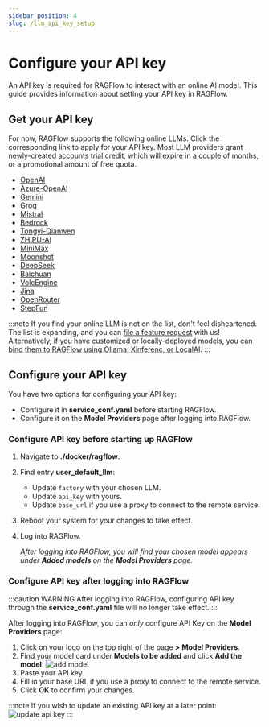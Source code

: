 ```yaml
---
sidebar_position: 4
slug: /llm_api_key_setup
---
```


# Configure your API key

An API key is required for RAGFlow to interact with an online AI model. This guide provides information about setting your API key in RAGFlow.

## Get your API key

For now, RAGFlow supports the following online LLMs. Click the corresponding link to apply for your API key. Most LLM providers grant newly-created accounts trial credit, which will expire in a couple of months, or a promotional amount of free quota.

- [OpenAI](https://platform.openai.com/login?launch)
- [Azure-OpenAI](https://ai.azure.com/)
- [Gemini](https://aistudio.google.com/)
- [Groq](https://console.groq.com/)
- [Mistral](https://mistral.ai/)
- [Bedrock](https://aws.amazon.com/cn/bedrock/)
- [Tongyi-Qianwen](https://dashscope.console.aliyun.com/model)
- [ZHIPU-AI](https://open.bigmodel.cn/)
- [MiniMax](https://platform.minimaxi.com/)
- [Moonshot](https://platform.moonshot.cn/docs)
- [DeepSeek](https://platform.deepseek.com/api-docs/)
- [Baichuan](https://www.baichuan-ai.com/home)
- [VolcEngine](https://www.volcengine.com/docs/82379)
- [Jina](https://jina.ai/reader/)
- [OpenRouter](https://openrouter.ai/)
- [StepFun](https://platform.stepfun.com/)

:::note
If you find your online LLM is not on the list, don't feel disheartened. The list is expanding, and you can [file a feature request](https://github.com/infiniflow/ragflow/issues/new?assignees=&labels=feature+request&projects=&template=feature_request.yml&title=%5BFeature+Request%5D%3A+) with us! Alternatively, if you have customized or locally-deployed models, you can [bind them to RAGFlow using Ollama, Xinferenc, or LocalAI](./deploy_local_llm.md).
:::

## Configure your API key

You have two options for configuring your API key:

- Configure it in **service_conf.yaml** before starting RAGFlow.
- Configure it on the **Model Providers** page after logging into RAGFlow.

### Configure API key before starting up RAGFlow

1. Navigate to **./docker/ragflow**.
2. Find entry **user_default_llm**:
   - Update `factory` with your chosen LLM.
   - Update `api_key` with yours.
   - Update `base_url` if you use a proxy to connect to the remote service.
3. Reboot your system for your changes to take effect.
4. Log into RAGFlow.
   
   *After logging into RAGFlow, you will find your chosen model appears under **Added models** on the **Model Providers** page.*

### Configure API key after logging into RAGFlow

:::caution WARNING
After logging into RAGFlow, configuring API key through the **service_conf.yaml** file will no longer take effect.
:::

After logging into RAGFlow, you can *only* configure API Key on the **Model Providers** page:

1. Click on your logo on the top right of the page **>** **Model Providers**.
2. Find your model card under **Models to be added** and click **Add the model**:
   ![add model](https://github.com/infiniflow/ragflow/assets/93570324/07e43f63-367c-4c9c-8ed3-8a3a24703f4e)
3. Paste your API key.
4. Fill in your base URL if you use a proxy to connect to the remote service.
5. Click **OK** to confirm your changes.

:::note
If you wish to update an existing API key at a later point:
![update api key](https://github.com/infiniflow/ragflow/assets/93570324/0bfba679-33f7-4f6b-9ed6-f0e6e4b228ad)
:::